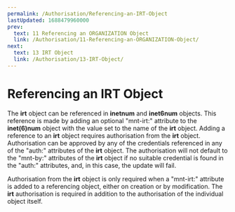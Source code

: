 ```yaml
---
permalink: /Authorisation/Referencing-an-IRT-Object
lastUpdated: 1688479960000
prev:
  text: 11 Referencing an ORGANIZATION Object
  link: /Authorisation/11-Referencing-an-ORGANIZATION-Object/
next:
  text: 13 IRT Object
  link: /Authorisation/13-IRT-Object/
---
```


# Referencing an IRT Object

The **irt** object can be referenced in **inetnum** and **inet6num** objects. This reference is made by adding an optional "mnt-irt:" attribute to the **inet(6)num** object with the value set to the name of the **irt** object. Adding a reference to an **irt** object requires authorisation from the **irt** object. Authorisation can be approved by any of the credentials referenced in any of the "auth:" attributes of the **irt** object. The authorisation will not default to the "mnt-by:" attributes of the **irt** object if no suitable credential is found in the "auth:" attributes, and, in this case, the update will fail.

Authorisation from the **irt** object is only required when a "mnt-irt:" attribute is added to a referencing object, either on creation or by modification. The **irt** authorisation is required in addition to the authorisation of the individual object itself.
